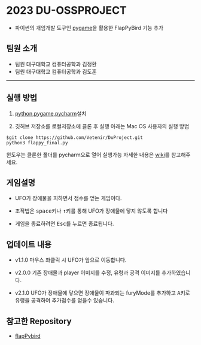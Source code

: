 # 2023 DU-OSSPROJECT

* 파이썬의 개임개발 도구인 [pygame](https://www.pygame.org)을 활용한 FlapPyBird 기능 추가

## 팀원 소개

* 팀원 대구대학교 컴퓨터공학과 김정환
* 팀원 대구대학교 컴퓨터공학과 김도훈

-------------
## 실행 방법 
1. [python](https://www.python.org/),[pygame](https://www.pygame.org),[pycharm](https://www.jetbrains.com/ko-kr/pycharm/download/)설치

2. 깃허브 저장소를 로컬저장소에 클론 후 실행 
아래는 Mac OS 사용자의 실행 방법
```
$git clone https://github.com/Vetenir/DuProject.git
python3 flappy_final.py
```
윈도우는 클론한 폴더를 pycharm으로 열어 실행가능
자세한 내용은 [wiki](https://github.com/Vetenir/DuProject/wiki)를 참고해주세요.

## 게임설명

* UFO가 장애물을 피하면서 점수를 얻는 게임이다.

* 조작법은 <kbd>space</kbd>키나 <kbd>&uarr;</kbd>키를 통해 UFO가 장애물에 닿지 않도록 합니다

* 게임을 종료하려면 <kbd>Esc</kbd>를 누르면 종료됩니다.

## 업데이트 내용

* v1.1.0 마우스 좌클릭 시 UFO가 앞으로 이동합니다.

* v2.0.0 기존 장애물과 player 이미지를 수정, 유령과 공격 이미지를 추가하였습니다.

* v2.1.0 UFO가 장애물에 닿으면 장애물이 파과되는 furyMode를 추가하고 <kbd>A</kbd>키로 유령을 공격하여 추가점수를 얻을수 있습니다.

## 참고한 Repository

* [flapPybird](https://github.com/Cc618/FlapPyBird.git)

